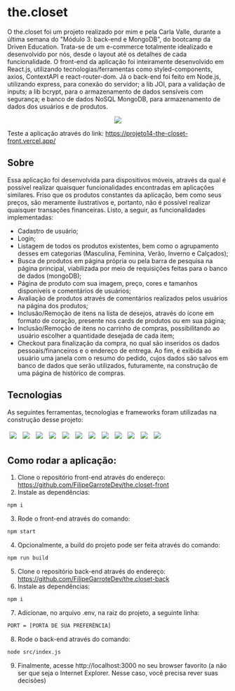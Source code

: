 # the.closet

O the.closet foi um projeto realizado por mim e pela Carla Valle, durante a última semana do "Módulo 3: back-end e MongoDB", do bootcamp da Driven Education. Trata-se de um e-commerce totalmente idealizado e desenvolvido por nós, desde o layout até os detalhes de cada funcionalidade. O front-end da aplicação foi inteiramente desenvolvido em React.js, utilizando tecnologias/ferramentas como styled-components, axios, ContextAPI e react-router-dom. Já o back-end foi feito em Node.js, utilizando express, para conexão do servidor; a lib JOI, para a validação de inputs; a lib bcrypt, para o armazenamento de dados sensíveis com segurança; e banco de dados NoSQL MongoDB, para armazenamento de dados dos usuários e de produtos.

<div align="center">
  <img src="https://i.postimg.cc/138PKx9K/the-closet.png" />
</div>

Teste a aplicação através do link: https://projeto14-the-closet-front.vercel.app/

## Sobre

Essa aplicação foi desenvolvida para dispositivos móveis, através da qual é possível realizar quaisquer funcionalidades encontradas em aplicações similares. Friso que os produtos constantes da aplicação, bem como seus preços, são meramente ilustrativos e, portanto, não é possível realizar quaisquer transações financeiras. Listo, a seguir, as funcionalidades implementadas:

- Cadastro de usuário;
- Login;
- Listagem de todos os produtos existentes, bem como o agrupamento desses em categorias (Masculina, Feminina, Verão, Inverno e Calçados);
- Busca de produtos em página própria ou pela barra de pesquisa na página principal, viabilizada por meio de requisições feitas para o banco de dados (mongoDB);
- Página de produto com sua imagem, preço, cores e tamanhos disponíveis e comentários de usuários;
- Avaliação de produtos através de comentários realizados pelos usuários na página dos produtos;
- Inclusão/Remoção de itens na lista de desejos, através do ícone em formato de coração, presente nos cards de produtos ou em sua página;
- Inclusão/Remoção de itens no carrinho de compras, possibilitando ao usuário escolher a quantidade desejada de cada item;
- Checkout para finalização da compra, no qual são inseridos os dados pessoais/financeiros e o endereço de entrega. Ao fim, é exibida ao usuário uma janela com o resumo do pedido, cujos dados são salvos em banco de dados que serão utilizados, futuramente, na construção de uma página de histórico de compras.

## Tecnologias
As seguintes ferramentas, tecnologias e frameworks foram utilizadas na construção desse projeto:<br>
<p>
  <img style='margin: 5px;' src='https://img.shields.io/badge/styled-components%20-%2320232a.svg?&style=for-the-badge&color=b8679e&logo=styled-components&logoColor=%3a3a3a'>
  <img style='margin: 5px;' src='https://img.shields.io/badge/axios%20-%2320232a.svg?&style=for-the-badge&color=informational'>
  <img style='margin: 5px;' src="https://img.shields.io/badge/react-app%20-%2320232a.svg?&style=for-the-badge&color=60ddf9&logo=react&logoColor=%2361DAFB"/>
  <img style='margin: 5px;' src="https://img.shields.io/badge/react_route%20-%2320232a.svg?&style=for-the-badge&logo=react&logoColor=%2361DAFB"/>
  <img style='margin: 5px;' src="https://img.shields.io/badge/react-context%20api%20-%2320232a.svg?&style=for-the-badge&logo=react"/>
  <img style='margin: 5px;' src="https://img.shields.io/badge/react-day%20js%20-%2320232a.svg?&style=for-the-badge&logo=react"/>
  <img style='margin: 5px;' src="https://img.shields.io/badge/node-node%20js%20-%2320232a.svg?&style=for-the-badge&logo=Node.js"/>
  <img style='margin: 5px;' src="https://img.shields.io/badge/node-express-%2320232a.svg?&style=for-the-badge&logo=Node.js"/>
  <img style='margin: 5px;' src="https://img.shields.io/badge/node-JOI-%2320232a.svg?&style=for-the-badge&logo=Node.js"/>
  <img style='margin: 5px;' src="https://img.shields.io/badge/node-bcrypt-%2320232a.svg?&style=for-the-badge&logo=Node.js"/>
  <img style='margin: 5px;' src="https://img.shields.io/badge/.env-%2320232a.svg?&style=for-the-badge&logo=.ENV"/>
  <img style='margin: 5px;' src="https://img.shields.io/badge/mongoDB-%2320232a.svg?&style=for-the-badge&logo=mongodb"/>
</p>

## Como rodar a aplicação:

1. Clone o repositório front-end através do endereço: https://github.com/FilipeGarroteDev/the.closet-front
2. Instale as dependências:
```bash
npm i
```
3. Rode o front-end através do comando:
```bash
npm start
```
4. Opcionalmente, a build do projeto pode ser feita através do comando:
```bash
npm run build
```
5. Clone o repositório back-end através do endereço: https://github.com/FilipeGarroteDev/the.closet-back
6. Instale as dependências:
```bash
npm i
```
7. Adicionae, no arquivo .env, na raiz do projeto, a seguinte linha:
```bash
PORT = [PORTA DE SUA PREFERÊNCIA]
```
8. Rode o back-end através do comando:
```bash
node src/index.js
```
9. Finalmente, acesse http://localhost:3000 no seu browser favorito (a não ser que seja o Internet Explorer. Nesse caso, você precisa rever suas decisões)
